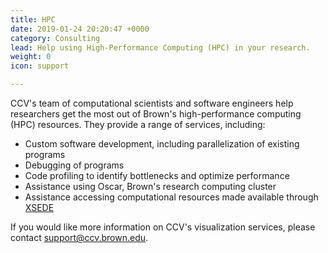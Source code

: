 ```yaml
---
title: HPC
date: 2019-01-24 20:20:47 +0000
category: Consulting
lead: Help using High-Performance Computing (HPC) in your research.
weight: 0
icon: support

---
```

CCV's team of computational scientists and software engineers help researchers get the most out of Brown's high-performance computing (HPC) resources. They provide a range of services, including:

- Custom software development, including parallelization of existing programs
- Debugging of programs
- Code profiling to identify bottlenecks and optimize performance
- Assistance using Oscar, Brown's research computing cluster
- Assistance accessing computational resources made available through [XSEDE](https://www.xsede.org)

If you would like more information on CCV's visualization services, please contact [support@ccv.brown.edu](mailto:support@ccv.brown.edu).